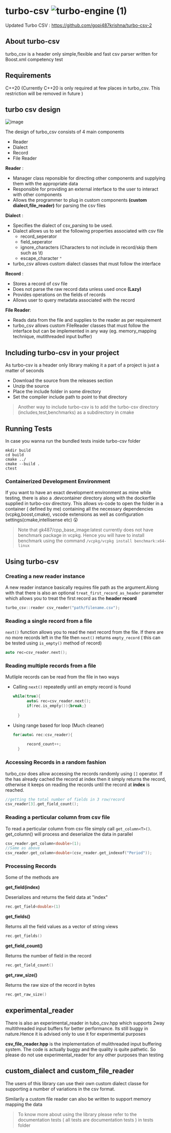 # turbo-csv ![turbo-engine (1)](https://user-images.githubusercontent.com/56198900/111509789-1815c200-8773-11eb-80c2-8392475ef294.png)

Updated Turbo CSV : https://github.com/gopi487krishna/turbo-csv-2


## About turbo-csv

turbo_csv is a header only simple,flexible and fast csv parser written for Boost.xml competency test

## Requirements

C++20 (Currently C++20 is only required at few places in turbo_csv. This restriction will be removed in future )



## turbo csv design

![image](https://user-images.githubusercontent.com/56198900/112767684-bccab600-9035-11eb-8e34-c7b7b4a0196e.png)


The design of turbo_csv consists of 4 main components
* Reader
* Dialect
* Record
* File Reader

**Reader** : 
* Manager class reponsible for directing other components and supplying them with the appropriate data
* Responsible for providing an external interface to the user to interact with other components
* Allows the programmer to plug in custom components **(custom dialect,file_reader)** for parsing the csv files

**Dialect** :
* Specifies the dialect of csv_parsing to be used.
* Dialect allows us to set the following properties associated with csv file
  * record_seperator
  * field_seperator
  * ignore_characters (Characters to not include in record/skip them such as \t)
  * escape_character `"`
* turbo_csv allows custom dialect classes that must follow the interface

**Record** :
* Stores a record of csv file
* Does not parse the raw record data unless used once **(Lazy)**
* Provides operations on the fields of records
* Allows user to query metadata associated with the record

**File Reader**:
* Reads data from the file and supplies to the reader as per requirement
* turbo_csv allows custom FileReader classes that must follow the interface but can be implemented in any way (eg. memory_mapping technique, mutithreaded input buffer)

## Including turbo-csv in your project

As turbo-csv is a header only library making it a part of a project is just a matter of seconds

* Download the source from the releases section
* Unzip the source
* Place the include folder in some directory
* Set the compiler include path to point to that directory 

> Another way to include turbo-csv is to add the turbo-csv directory (includes,test,benchmarks) as a subdirectory in cmake

## Running Tests

In case you wanna run the bundled tests inside turbo-csv folder
```
mkdir build
cd build
cmake ../
cmake --build .
ctest
```
### Containerized Development Environment
If you want to have an exact development environment as mine while testing, there is also a .devcontainer directory along with the dockerfile supplied in turbo-csv directory. This allows vs-code to open the folder in a container ( defined by me) containing all the necessary dependencies (vcpkg,boost,cmake), vscode extensions as well as configuration settings(cmake,intellisense etc) 😲

>Note that gk487/cpp_base_image:latest currently does not have benchmark package in vcpkg. Hence you will have to install benchmark using the command `/vcpkg/vcpkg install benchmark:x64-linux`
  
## Using turbo-csv

### Creating a new reader instance

A new reader instance basically requires file path as the argument.Along with that there is also an optional `treat_first_record_as_header` parameter which allows you to treat the first record as the **header record**

```cpp
turbo_csv::reader csv_reader("path/filename.csv");
```

### Reading a single record from a file

`next()` function allows you to read the next record from the file. If there are no more records left in the file then `next()` returns `empty_record` ( this can be tested using `is_empty()` method of record)

```cpp
auto rec=csv_reader.next();
```

### Reading multiple records from a file

Mutliple records can be read from the file in two ways

* Calling `next()` repeatedly until an empty record is found
  ```cpp
  while(true){
		auto& rec=csv_reader.next();
		if(rec.is_empty()){break;}
		
	}
  ```
* Using range based for loop (Much cleaner)
  ```cpp
  for(auto& rec:csv_reader){
		
		record_count++;
	}
  ```

### Accessing Records in a random fashion

turbo_csv does allow accessing the records randomly using `[]` operator. If the has already cached the record at index then it simply returns the record, otherwise it keeps on reading the records until the record at **index** is reached.

```cpp
//getting the total number of fields in 3 row/record
csv_reader[3].get_field_count();
```

### Reading a perticular column from csv file
To read a perticular column from csv file simply call `get_column<T>()`. get_column<T>() will process and deserialize the data in parallel

```cpp
csv_reader.get_column<double>(1);
//Same as above
csv_reader.get_column<double>(csv_reader.get_indexof("Period"));

```


### Processing Records

Some of the methods are

**get_field<T>(index)**

Deserializes and returns the field data at "index" 
```cpp
rec.get_field<double>(1)
```
**get_fields()**

Returns all the field values as a vector of string views

```cpp
rec.get_fields()
```
**get_field_count()**

Returns the number of field in the record

```cpp
rec.get_field_count()
```

**get_raw_size()**

Returns the raw size of the record in bytes

```cpp
rec.get_raw_size()
```

## experimental_reader

There is also an experimental_reader in tubo_csv.hpp which supports 2way multithreaded input buffers for better performance. Its still buggy in nature.Hence it is advised only to use it for experimental purposes

**csv_file_reader.hpp** is the implementation of mulithreaded input buffering system. The code is actually buggy and the quality is quite pathetic. So please do not use experimental_reader for any other purposes than testing

## custom_dialect and custom_file_reader

The users of this library can use their own custom dialect classe for supporting a number of variations in the csv format. 

Similarily a custom file reader can also be written to support memory mapping the data


>To know more about using the library please refer to the documentation tests ( all tests are documentation tests ) in tests folder

